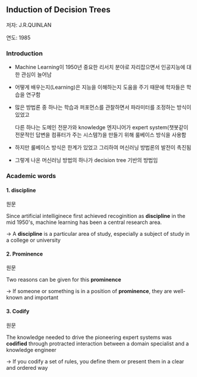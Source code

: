 ## Induction of Decision Trees

저자: J.R.QUINLAN

연도: 1985



### Introduction



- Machine Learning이 1950년 중요한 리서치 분야로 자리잡으면서 인공지능에 대한 관심이 늘어남

* 어떻게 배우는지(Learning)은 지능을 이해하는지 도움을 주기 때문에 학자들은 학습을 연구함

* 많은 방법론 중 하나는 학습과 퍼포먼스를 관찰하면서 파라미터를 조정하는 방식이 있었고

  다른 하나는 도메인 전문가와 knowledge 엔지니어가 expert system(챗봇같이 전문적인 답변을 컴퓨터가 주는 시스템?)을 만들기 위해 룰베이스 방식을 사용함

* 하지만 룰베이스 방식은 한계가 있었고 그리하여 머신러닝 방법론의 발전이 촉진됨
* 그렇게 나온 머신러닝 방법의 하나가 decision tree 기반의 방법임

### Academic words

#### 1. discipline

원문

Since artificial intelliginece first achieved recoginition as **discipline** in the mid 1950's, machine learning has been a central research area.

-> A **discipline** is a particular area of study, especially a subject of study in a college or university

#### 2. Prominence

원문

Two reasons can be given for this **prominence**

-> If someone or something is in a position of **prominence**, they are well-known and important

#### 3. Codify

원문

The knowledge needed to drive the pioneering expert systems was **codified** through protracted interaction between a domain specialist and a knowledge engineer

-> If you codify a set of rules, you define them or present them in a clear and ordered way


